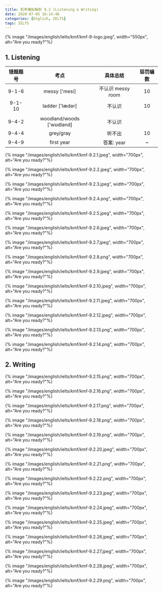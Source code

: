 ```yaml
---
title: 机考模拟解析 9.2 (Listening & Writing)
date: 2020-07-05 16:14:48
categories: [English, IELTS]
tags: IELTS
---
```


{% image "/images/english/ielts/kmf/kmf-9-logo.jpeg", width="550px", alt="Are you ready?"%}

<!-- more -->

## 1. Listening

错题题号 | 考点 | 具体总结 | 惩罚编数
:----: | :----: | :----: | :----:
9-1-6 | messy ['mesi] | 不认识 messy room | 10
9-1-10 | ladder ['lædər] | 不认识 | 10
| | |
9-4-2 | woodland/woods ['wʊdlənd] | 不认识 |
9-4-4 | grey/gray | 听不出 | 10
9-4-9 | first year | 答案: year | ~

{% image "/images/english/ielts/kmf/kmf-9.2.1.jpeg", width="700px", alt="Are you ready?"%}

{% image "/images/english/ielts/kmf/kmf-9.2.2.jpeg", width="700px", alt="Are you ready?"%}

{% image "/images/english/ielts/kmf/kmf-9.2.3.jpeg", width="700px", alt="Are you ready?"%}

{% image "/images/english/ielts/kmf/kmf-9.2.4.png", width="700px", alt="Are you ready?"%}

{% image "/images/english/ielts/kmf/kmf-9.2.5.jpeg", width="700px", alt="Are you ready?"%}

{% image "/images/english/ielts/kmf/kmf-9.2.6.jpeg", width="700px", alt="Are you ready?"%}

{% image "/images/english/ielts/kmf/kmf-9.2.7.jpeg", width="700px", alt="Are you ready?"%}

{% image "/images/english/ielts/kmf/kmf-9.2.8.png", width="700px", alt="Are you ready?"%}

{% image "/images/english/ielts/kmf/kmf-9.2.9.jpeg", width="700px", alt="Are you ready?"%}

{% image "/images/english/ielts/kmf/kmf-9.2.10.jpeg", width="700px", alt="Are you ready?"%}

{% image "/images/english/ielts/kmf/kmf-9.2.11.jpeg", width="700px", alt="Are you ready?"%}

{% image "/images/english/ielts/kmf/kmf-9.2.12.jpeg", width="700px", alt="Are you ready?"%}

{% image "/images/english/ielts/kmf/kmf-9.2.13.png", width="700px", alt="Are you ready?"%}


{% image "/images/english/ielts/kmf/kmf-9.2.14.png", width="700px", alt="Are you ready?"%}

## 2. Writing

{% image "/images/english/ielts/kmf/kmf-9.2.15.png", width="700px", alt="Are you ready?"%}


{% image "/images/english/ielts/kmf/kmf-9.2.16.png", width="700px", alt="Are you ready?"%}

{% image "/images/english/ielts/kmf/kmf-9.2.17.png", width="700px", alt="Are you ready?"%}

{% image "/images/english/ielts/kmf/kmf-9.2.18.png", width="700px", alt="Are you ready?"%}

{% image "/images/english/ielts/kmf/kmf-9.2.19.png", width="700px", alt="Are you ready?"%}

{% image "/images/english/ielts/kmf/kmf-9.2.20.jpeg", width="700px", alt="Are you ready?"%}

{% image "/images/english/ielts/kmf/kmf-9.2.21.png", width="700px", alt="Are you ready?"%}

{% image "/images/english/ielts/kmf/kmf-9.2.22.png", width="700px", alt="Are you ready?"%}

{% image "/images/english/ielts/kmf/kmf-9.2.23.jpeg", width="700px", alt="Are you ready?"%}

{% image "/images/english/ielts/kmf/kmf-9.2.24.jpeg", width="700px", alt="Are you ready?"%}

{% image "/images/english/ielts/kmf/kmf-9.2.25.jpeg", width="700px", alt="Are you ready?"%}

{% image "/images/english/ielts/kmf/kmf-9.2.26.jpeg", width="700px", alt="Are you ready?"%}

{% image "/images/english/ielts/kmf/kmf-9.2.27.jpeg", width="700px", alt="Are you ready?"%}

{% image "/images/english/ielts/kmf/kmf-9.2.28.jpeg", width="700px", alt="Are you ready?"%}

{% image "/images/english/ielts/kmf/kmf-9.2.29.png", width="700px", alt="Are you ready?"%}








